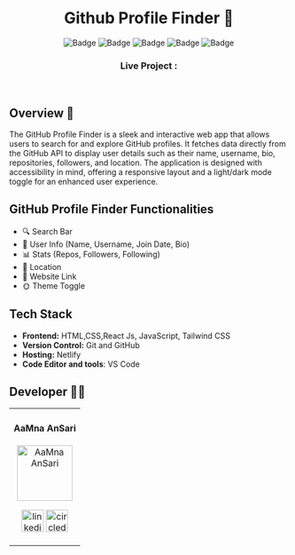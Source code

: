 <h1 align="center">
       Github Profile Finder 🧐
</h1>


<div align="center">

![Badge](https://img.shields.io/badge/Tech_Stack-HTML-orange) ![Badge](https://img.shields.io/badge/CSS-blue) ![Badge](https://img.shields.io/badge/React_Js-cyan)
 ![Badge](https://img.shields.io/badge/-JavaScript-yellow) ![Badge](https://img.shields.io/badge/-Tailwind-cyan) 

</div>

<h3 align="center">
          Live Project : 
</h3>
<br />

<!-- ## Tech Stack : <img src="https://img.shields.io/badge/html5%20-%23E34F26.svg?&style=for-the-badge&logo=html5&logoColor=white"/> <img src="https://img.shields.io/badge/css3%20-%231572B6.svg?&style=for-the-badge&logo=css3&logoColor=white"/> <img src="https://img.shields.io/badge/react%20-%2314354C.svg?&style=for-the-badge&logo=react&logoColor=white"/><img src="https://img.shields.io/badge/Tailwind_CSS-%231572B6?style=for-the-badge&logo=tailwindcss&logoColor=white"/>  -->


## Overview 🔨

The GitHub Profile Finder is a sleek and interactive web app that allows users to search for and explore GitHub profiles. It fetches data directly from the GitHub API to display user details such as their name, username, bio, repositories, followers, and location. The application is designed with accessibility in mind, offering a responsive layout and a light/dark mode toggle for an enhanced user experience.

## GitHub Profile Finder Functionalities
- 🔍 Search Bar 
- 👤 User Info  (Name, Username, Join Date, Bio)
- 📊 Stats  (Repos, Followers, Following)
- 📍   Location 
- 🔗 Website Link 
- 🌞 Theme Toggle 

## Tech Stack

- **Frontend:** HTML,CSS,React Js, JavaScript, Tailwind CSS 
- **Version Control:** Git and GitHub
- **Hosting:** Netlify
- **Code Editor and tools**: VS Code

## Developer 👩‍💻 
<table>
<td>
<h4 align = 'center'>
AaMna AnSari
</h4>
<p align="center">
<img src = "https://avatars.githubusercontent.com/u/123650396?v=4"  height="100"
alt="AaMna AnSari">
</p>
<p align="center">
<a href = "https://www.linkedin.com/in/aamnansari/" target="_blank"><img width="40" height="40" src="https://img.icons8.com/ios/50/228BE6/linkedin-circled--v1.png" alt="linkedin-circled"/></a>
<a href = "theaamnansari" target="_blank">
<img width="40" height="40" src="https://img.icons8.com/ios/50/228BE6/circled-envelope.png" alt="circled-envelope"/>
</a>
</p>
</td>
</tr>
</table>
